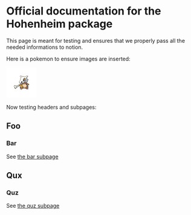 Official documentation for the Hohenheim package
================================================



This page is meant for testing and ensures that we properly pass all the needed
informations to notion.

Here is a pokemon to ensure images are inserted:

![cubone](./assets/cubone.png)

Now testing headers and subpages:

## Foo

### Bar

See [the bar subpage][bar_readme]

## Qux

### Quz

See [the quz subpage][quz_readme]


[bar_readme]: ./bar_subdir/README.md
[quz_readme]: ./quz_subdir/README.md
